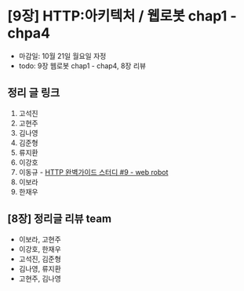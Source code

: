 # [9장] HTTP:아키텍처 / 웹로봇 chap1 - chpa4

- 마감일: 10월 21일 월요일 자정
- todo: 9장 웹로봇 chap1 - chap4, 8장 리뷰

## 정리 글 링크

1. 고석진
2. 고현주
3. 김나영
4. 김준형
5. 류지환
6. 이강호
7. 이동규 - [HTTP 완벽가이드 스터디 #9 - web robot](https://github.com/brainbackdoor/bbd-http-web/blob/master/docs/webrobot/README.md) 
8. 이보라
9. 한재우

## [8장] 정리글 리뷰 team

- 이보라, 고현주
- 이강호, 한재우
- 고석진, 김준형
- 김나영, 류지환
- 고현주, 김나영

